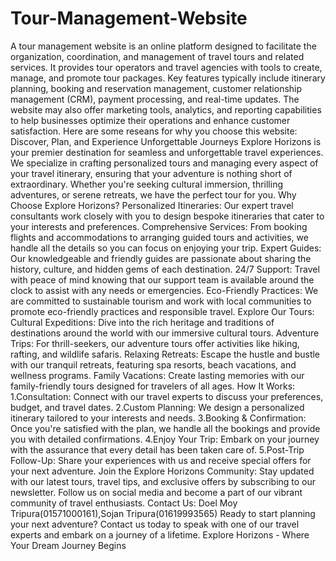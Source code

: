 # Tour-Management-Website
A tour management website is an online platform designed to facilitate the organization, coordination, and management of travel tours and related services. It provides tour operators and travel agencies with tools to create, manage, and promote tour packages. Key features typically include itinerary planning, booking and reservation management, customer relationship management (CRM), payment processing, and real-time updates. The website may also offer marketing tools, analytics, and reporting capabilities to help businesses optimize their operations and enhance customer satisfaction.
Here are some reseans for why you choose this website:
Discover, Plan, and Experience Unforgettable Journeys
Explore Horizons is your premier destination for seamless and unforgettable travel experiences. We specialize in crafting personalized tours and managing every aspect of your travel itinerary, ensuring that your adventure is nothing short of extraordinary. Whether you're seeking cultural immersion, thrilling adventures, or serene retreats, we have the perfect tour for you.
Why Choose Explore Horizons?
Personalized Itineraries: Our expert travel consultants work closely with you to design bespoke itineraries that cater to your interests and preferences.
Comprehensive Services: From booking flights and accommodations to arranging guided tours and activities, we handle all the details so you can focus on enjoying your trip.
Expert Guides: Our knowledgeable and friendly guides are passionate about sharing the history, culture, and hidden gems of each destination.
24/7 Support: Travel with peace of mind knowing that our support team is available around the clock to assist with any needs or emergencies.
Eco-Friendly Practices: We are committed to sustainable tourism and work with local communities to promote eco-friendly practices and responsible travel.
Explore Our Tours:
Cultural Expeditions: Dive into the rich heritage and traditions of destinations around the world with our immersive cultural tours.
Adventure Trips: For thrill-seekers, our adventure tours offer activities like hiking, rafting, and wildlife safaris.
Relaxing Retreats: Escape the hustle and bustle with our tranquil retreats, featuring spa resorts, beach vacations, and wellness programs.
Family Vacations: Create lasting memories with our family-friendly tours designed for travelers of all ages.
How It Works:
1.Consultation: Connect with our travel experts to discuss your preferences, budget, and travel dates.
2.Custom Planning: We design a personalized itinerary tailored to your interests and needs.
3.Booking & Confirmation: Once you're satisfied with the plan, we handle all the bookings and provide you with detailed confirmations.
4.Enjoy Your Trip: Embark on your journey with the assurance that every detail has been taken care of.
5.Post-Trip Follow-Up: Share your experiences with us and receive special offers for your next adventure.
Join the Explore Horizons Community:
Stay updated with our latest tours, travel tips, and exclusive offers by subscribing to our newsletter. Follow us on social media and become a part of our vibrant community of travel enthusiasts.
 Contact Us:
Doel Moy Tripura(01571000161),Sojan Tripura(01619993565)
Ready to start planning your next adventure? Contact us today to speak with one of our travel experts and embark on a journey of a lifetime.
Explore Horizons - Where Your Dream Journey Begins
